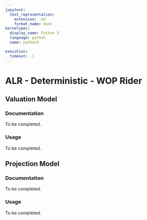```yaml
---
jupytext:
  text_representation:
    extension: .md
    format_name: myst
kernelspec:
  display_name: Python 3
  language: python
  name: python3

execution:
  timeout: -1
---
```



# ALR - Deterministic - WOP Rider

## Valuation Model

### Documentation

To be completed.

### Usage

To be completed.

## Projection Model

### Documentation

To be completed.

### Usage

To be completed.
